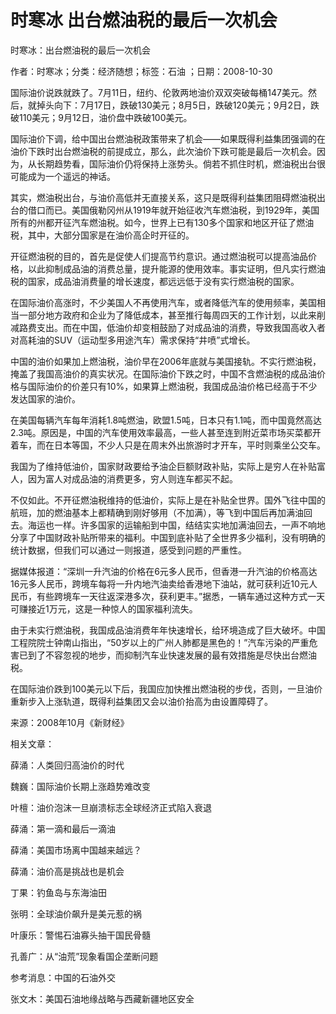 # 时寒冰  出台燃油税的最后一次机会  
  
时寒冰：出台燃油税的最后一次机会  
作者：时寒冰；分类：经济随想；标签：石油 ；日期：2008-10-30  
国际油价说跌就跌了。7月11日，纽约、伦敦两地油价双双突破每桶147美元。然后，就掉头向下：7月17日，跌破130美元；8月5日，跌破120美元；9月2日，跌破110美元；9月12日，油价盘中跌破100美元。  
国际油价下调，给中国出台燃油税政策带来了机会——如果既得利益集团强调的在油价下跌时出台燃油税的前提成立，那么，此次油价下跌可能是最后一次机会。因为，从长期趋势看，国际油价仍将保持上涨势头。倘若不抓住时机，燃油税出台很可能成为一个遥远的神话。  
其实，燃油税出台，与油价高低并无直接关系，这只是既得利益集团阻碍燃油税出台的借口而已。美国俄勒冈州从1919年就开始征收汽车燃油税，到1929年，美国所有的州都开征汽车燃油税。如今，世界上已有130多个国家和地区开征了燃油税，其中，大部分国家是在油价高企时开征的。  
开征燃油税的目的，首先是促使人们提高节约意识。通过燃油税可以提高油品价格，以此抑制成品油的消费总量，提升能源的使用效率。事实证明，但凡实行燃油税的国家，成品油消费量的增长速度，都远远低于没有实行燃油税的国家。  
在国际油价高涨时，不少美国人不再使用汽车，或者降低汽车的使用频率，美国相当一部分地方政府和企业为了降低成本，甚至推行每周四天的工作计划，以此来削减路费支出。而在中国，低油价却变相鼓励了对成品油的消费，导致我国高收入者对高耗油的SUV（运动型多用途汽车）需求保持“井喷”式增长。  
中国的油价如果加上燃油税，油价早在2006年底就与美国接轨。不实行燃油税，掩盖了我国高油价的真实状况。在国际油价下跌之时，中国不含燃油税的成品油价格与国际油价的价差只有10%，如果算上燃油税，我国成品油价格已经高于不少发达国家的油价。  
在美国每辆汽车每年消耗1.8吨燃油，欧盟1.5吨，日本只有1.1吨，而中国竟然高达2.3吨。原因是，中国的汽车使用效率最高，一些人甚至连到附近菜市场买菜都开着车，而在日本等国，不少人只是在周末外出旅游时才开车，平时则乘坐公交车。  
我国为了维持低油价，国家财政要给予油企巨额财政补贴，实际上是穷人在补贴富人，因为富人对成品油的消费更多，穷人则连车都买不起。  
不仅如此。不开征燃油税维持的低油价，实际上是在补贴全世界。国外飞往中国的航班，加的燃油基本上都精确到刚好够用（不加满），等飞到中国后再加满油回去。海运也一样。许多国家的运输船到中国，结结实实地加满油回去，一声不响地分享了中国财政补贴所带来的福利。中国到底补贴了全世界多少福利，没有明确的统计数据，但我们可以通过一则报道，感受到问题的严重性。  
据媒体报道：“深圳一升汽油的价格在6元多人民币，但香港一升汽油的价格高达16元多人民币，跨境车每将一升内地汽油卖给香港地下油站，就可获利近10元人民币，有些跨境车一天往返深港多次，获利更丰。”据悉，一辆车通过这种方式一天可赚接近1万元，这是一种惊人的国家福利流失。  
由于未实行燃油税，我国成品油消费年年快速增长，给环境造成了巨大破坏。中国工程院院士钟南山指出，“50岁以上的广州人肺都是黑色的！”汽车污染的严重危害已到了不容忽视的地步，而抑制汽车业快速发展的最有效措施是尽快出台燃油税。  
在国际油价跌到100美元以下后，我国应加快推出燃油税的步伐，否则，一旦油价重新步入上涨轨道，既得利益集团又会以油价抬高为由设置障碍了。  
来源：2008年10月《新财经》  
  
相关文章：  
薛涌：人类回归高油价的时代  
魏巍：国际油价长期上涨趋势难改变  
叶檀：油价泡沫一旦崩溃标志全球经济正式陷入衰退  
薛涌：第一滴和最后一滴油  
薛涌：美国市场离中国越来越远？  
薛涌：油价高是挑战也是机会  
丁果：钓鱼岛与东海油田  
张明：全球油价飙升是美元惹的祸  
叶康乐：警惕石油寡头抽干国民骨髓  
孔善广：从“油荒”现象看国企垄断问题  
参考消息：中国的石油外交  
张文木：美国石油地缘战略与西藏新疆地区安全